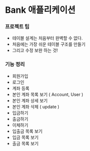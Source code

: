 # Bank 애플리케이션

### 프로젝트 팁
- 테이블 설계는 처음부터 완벽할 수 없다.
- 처음에는 가장 쉬운 테이블 구조를 만들기
- 그리고 수정 보완 하는 것!

### 기능 정리
- 회원가입
- 로그인
- 계좌 등록
- 본인 계좌 목록 보기 ( Account, User )
- 본인 계좌 상세 보기
- 본인 계좌 삭제 ( update )
- 입금하기
- 출금하기
- 이체하기
- 입출금 목록 보기
- 입금 목록 보기
- 출금 목록 보기

